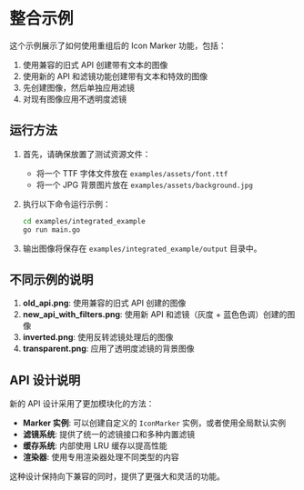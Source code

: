 # 整合示例

这个示例展示了如何使用重组后的 Icon Marker 功能，包括：

1. 使用兼容的旧式 API 创建带有文本的图像
2. 使用新的 API 和滤镜功能创建带有文本和特效的图像
3. 先创建图像，然后单独应用滤镜
4. 对现有图像应用不透明度滤镜

## 运行方法

1. 首先，请确保放置了测试资源文件：
   - 将一个 TTF 字体文件放在 `examples/assets/font.ttf`
   - 将一个 JPG 背景图片放在 `examples/assets/background.jpg`

2. 执行以下命令运行示例：
   ```bash
   cd examples/integrated_example
   go run main.go
   ```

3. 输出图像将保存在 `examples/integrated_example/output` 目录中。

## 不同示例的说明

1. **old_api.png**: 使用兼容的旧式 API 创建的图像
2. **new_api_with_filters.png**: 使用新 API 和滤镜（灰度 + 蓝色色调）创建的图像
3. **inverted.png**: 使用反转滤镜处理后的图像
4. **transparent.png**: 应用了透明度滤镜的背景图像

## API 设计说明

新的 API 设计采用了更加模块化的方法：

- **Marker 实例**: 可以创建自定义的 `IconMarker` 实例，或者使用全局默认实例
- **滤镜系统**: 提供了统一的滤镜接口和多种内置滤镜
- **缓存系统**: 内部使用 LRU 缓存以提高性能
- **渲染器**: 使用专用渲染器处理不同类型的内容

这种设计保持向下兼容的同时，提供了更强大和灵活的功能。 